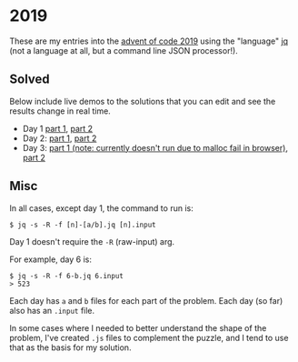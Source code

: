 # 2019

These are my entries into the [advent of code 2019](https://adventofcode.com/2019) using the "language" [jq](https://stedolan.github.io/jq/) (not a language at all, but a command line JSON processor!).

## Solved

Below include live demos to the solutions that you can edit and see the results change in real time.

- Day 1 [part 1](https://jqterm.com/6dffe4778dabc8086807f3e008bb348b?query=map%28.%20%2F%203%20%7C%20floor%20-%202%29%20%7C%20add&slurp=true), [part 2](https://jqterm.com/6dffe4778dabc8086807f3e008bb348b?query=map%28%5Brecurse%28.%20%2F%203%20%7C%20floor%20-%202%3B%20.%20%3E%200%29%5D%5B1%3A%5D%20%7C%20add%29%20%7C%20add&slurp=true)
- Day 2: [part 1](https://jqterm.com/a53ce25882e85c7ddcaaded9f51478f3?query=split%28%22%2C%22%29%20%7C%20map%28tonumber%29%20as%20%24list%20%7C%0A%5Brange%280%3B%20%24list%20%7C%20length%3B%204%29%5D%20%7C%20label%20%24out%20%7C%20foreach%20.%5B%5D%20as%20%24i%20%28%0A%20%20%24list%3B%20%23%20arg1%0A%20%20if%20.%5B%24i%5D%20%3D%3D%2099%20then%0A%20%20%20%20break%20%24out%0A%20%20else%0A%20%20%20%20.%5B%24i%3A%20%24i%20%2B%204%5D%20as%20%5B%24op%2C%20%24a%2C%20%24b%2C%20%24c%5D%20%7C%0A%20%20%20%20if%20%24op%20%3D%3D%201%20then%0A%20%20%20%20%20%20.%5B%24c%5D%20%3D%20.%5B%24a%5D%20%2B%20.%5B%24b%5D%0A%20%20%20%20elif%20%24op%20%3D%3D%202%20then%0A%20%20%20%20%20%20.%5B%24c%5D%20%3D%20.%5B%24a%5D%20*%20.%5B%24b%5D%0A%20%20%20%20else%0A%20%20%20%20%20%20%22Should%20not%20happen%20%5C%28%24op%29%20%40%20%5C%28%24i%29%22%20%7C%20halt_error%0A%20%20%20%20end%0A%20%20end%3B%20%23%20arg2%0A%20%20if%20.%5B%24i%2B4%5D%20%3D%3D%2099%20then%20.%5B0%5D%20else%20empty%20end%20%23%20arg3%0A%29%0A&slurp=true&raw-input=true), [part 2](https://jqterm.com/a53ce25882e85c7ddcaaded9f51478f3?query=split%28%22%2C%22%29%20%7C%20map%28tonumber%29%20as%20%24prog%20%7C%0A19690720%20as%20%24target%20%7C%0A%0Adef%20generate%3A%0A%20%20.%20as%20%24a%20%7C%20%5Brange%280%3B%20%24a%29%20%7C%20.%20as%20%24i%20%7C%20range%280%3B%20%24a%29%20%7C%20%5B%24i%2C%20.%5D%5D%0A%3B%0A%0Adef%20run%3A%0A%20%20.%20as%20%24prog%20%7C%0A%20%20%23%20%5B.%5B1%5D%2C%20.%5B2%5D%5D%20%7C%20debug%20%7C%20%24prog%20%7C%0A%20%20%5Brange%280%3B%20%24prog%20%7C%20length%3B%204%29%5D%20%7C%20label%20%24out%20%7C%20foreach%20.%5B%5D%20as%20%24i%20%28%0A%20%20%20%20%24prog%3B%20%23%20arg1%0A%20%20%20%20if%20.%5B%24i%5D%20%3D%3D%2099%20then%0A%20%20%20%20%20%20break%20%24out%0A%20%20%20%20else%0A%20%20%20%20%20%20.%5B%24i%3A%20%24i%20%2B%204%5D%20as%20%5B%24op%2C%20%24a%2C%20%24b%2C%20%24c%5D%20%7C%0A%20%20%20%20%20%20if%20%24op%20%3D%3D%201%20then%0A%20%20%20%20%20%20%20%20.%5B%24c%5D%20%3D%20.%5B%24a%5D%20%2B%20.%5B%24b%5D%0A%20%20%20%20%20%20elif%20%24op%20%3D%3D%202%20then%0A%20%20%20%20%20%20%20%20.%5B%24c%5D%20%3D%20.%5B%24a%5D%20*%20.%5B%24b%5D%0A%20%20%20%20%20%20else%0A%20%20%20%20%20%20%20%20%22Should%20not%20happen%20%5C%28%24op%29%20%40%20%5C%28%24i%29%22%20%7C%20halt_error%0A%20%20%20%20%20%20end%0A%20%20%20%20end%3B%20%23%20arg2%0A%20%20%20%20if%20.%5B%24i%20%2B%204%5D%20%3D%3D%2099%20then%20.%20else%20empty%20end%0A%20%20%29%0A%3B%0A%0A%5B99%20%7C%20label%20%24out%20%7C%20foreach%20generate%5B%5D%20as%20%24test%20%28%0A%20%20%24prog%3B%0A%20%20%24prog%20%7C%0A%20%20%23%20%5B%24test%2C%20%24target%5D%20%7C%20debug%20%7C%20%24prog%20%7C%20debug%20%7C%0A%20%20.%5B1%5D%20%3D%20%24test%5B0%5D%20%7C%0A%20%20.%5B2%5D%20%3D%20%24test%5B1%5D%20%7C%0A%20%20run%0A%20%20%23%20%7C%20debug%0A%20%20%3B%0A%20%20if%20.%5B0%5D%20%3D%3D%20%24target%20then%20%5B.%5B1%5D%2C%20.%5B2%5D%5D%20else%20empty%20end%0A%29%5D%20%7C%20last%20%7C%20join%28%22%22%29&slurp=true&raw-input=true)
- Day 3: [part 1 (note: currently doesn't run due to malloc fail in browser)](https://jqterm.com/0a0b05275cf63843107fdea8b3a42973?query=def%20parse%3A%0A%20split%28%22%2C%22%29%20%7C%20map%28%7B%20dir%3A%20.%5B%3A1%5D%2C%20n%3A%20.%5B1%3A%5D%20%7C%20tonumber%20%7D%29%0A%3B%0A%0Adef%20slurp%3A%0A%20%20%5Bsplit%28%22%5Cn%22%29%5B%5D%20%7C%20select%28.%20!%3D%20%22%22%29%5D%0A%3B%0A%0Adef%20hash%3A%0A%20%20map%28%7B%20%22%5C%28.x%29%2C%5C%28.y%29%22%3A%201%20%7D%29%20%7C%20add%0A%3B%0A%0Adef%20walk%3A%0A%20%20%5Bforeach%20.%5B%5D%20as%20%24item%20%28%0A%20%20%20%20%7B%20x%3A%200%2C%20y%3A%200%20%7D%3B%0A%20%20%20%20.%20as%20%24c%20%7C%0A%20%20%20%20foreach%20range%280%3B%20%24item.n%29%20as%20%24n%20%28%0A%20%20%20%20%20%20%5B%5D%3B%0A%20%20%20%20%20%20if%20%24item.dir%20%3D%3D%20%22R%22%20then%0A%20%20%20%20%20%20%20%20%7B%20x%3A%20%28%28.x%3F%20%2F%2F%20%24c.x%29%20%2B%201%29%2C%20y%3A%20%28.y%3F%20%2F%2F%20%24c.y%29%20%7D%0A%20%20%20%20%20%20elif%20%24item.dir%20%3D%3D%20%22L%22%20then%0A%20%20%20%20%20%20%20%20%7B%20x%3A%20%28%28.x%3F%20%2F%2F%20%24c.x%29%20-%201%29%2C%20y%3A%20%28.y%3F%20%2F%2F%20%24c.y%29%20%7D%0A%20%20%20%20%20%20elif%20%24item.dir%20%3D%3D%20%22U%22%20then%0A%20%20%20%20%20%20%20%20%7B%20x%3A%20%28.x%3F%20%2F%2F%20%24c.x%29%2C%20y%3A%20%28%28.y%3F%20%2F%2F%20%24c.y%29%20-%201%29%20%7D%0A%20%20%20%20%20%20else%20%23%20D%0A%20%20%20%20%20%20%20%20%7B%20x%3A%20%28.x%3F%20%2F%2F%20%24c.x%29%2C%20y%3A%20%28%28.y%3F%20%2F%2F%20%24c.y%29%20%2B%201%29%20%7D%0A%20%20%20%20%20%20end%0A%20%20%20%20%29%3B%0A%20%20%20%20.%0A%20%20%29%5D%20%7C%20hash%0A%3B%0A%0Adef%20distance%28blue%29%3A%0A%20%20reduce%20to_entries%5B%5D%20as%20%24n%20%28%0A%20%20%20%20%5B%5D%3B%0A%20%20%20%20.%20as%20%24_%20%7C%0A%20%20%20%20if%20blue%5B%24n.key%5D%20then%0A%20%20%20%20%20%20%24_%20%2B%20%5B%24n.key%5D%0A%20%20%20%20else%0A%20%20%20%20%20%20%24_%0A%20%20%20%20end%0A%20%20%29%20%7C%20map%28split%28%22%2C%22%29%20%7C%20map%28tonumber%20%7C%20length%29%20%7C%20add%29%20%7C%20sort%20%7C%20first%0A%3B%0A%0A%5Bslurp%5B%5D%20%7C%20parse%5D%20as%20%24paths%20%7C%20%24paths%20as%20%5B%24first%2C%20%24second%5D%20%7C%20%24first%20%7C%20walk%20as%20%24red%20%7C%20%24second%20%7C%20walk%20as%20%24blue%20%7C%20%24red%20%7C%20distance%28%24blue%29&slurp=true&raw-input=true), [part 2](https://jqterm.com/0a0b05275cf63843107fdea8b3a42973?query=def%20parse%3A%0A%20split%28%22%2C%22%29%20%7C%20map%28%7B%20dir%3A%20.%5B%3A1%5D%2C%20n%3A%20.%5B1%3A%5D%20%7C%20tonumber%20%7D%29%0A%3B%0A%0Adef%20slurp%3A%0A%20%20%5Bsplit%28%22%5Cn%22%29%5B%5D%20%7C%20select%28.%20!%3D%20%22%22%29%5D%0A%3B%0A%0Adef%20hash%3A%0A%20%20to_entries%20%7C%20map%28%7B%20%22%5C%28.value.x%29%2C%5C%28.value.y%29%22%3A%20%28.key%20%2B%201%29%20%7D%29%20%7C%20add%0A%3B%0A%0Adef%20walk%3A%0A%20%20%5Bforeach%20.%5B%5D%20as%20%24item%20%28%0A%20%20%20%20%7B%20x%3A%200%2C%20y%3A%200%20%7D%3B%0A%20%20%20%20.%20as%20%24c%20%7C%0A%20%20%20%20foreach%20range%280%3B%20%24item.n%29%20as%20%24n%20%28%0A%20%20%20%20%20%20%5B%5D%3B%0A%20%20%20%20%20%20if%20%24item.dir%20%3D%3D%20%22R%22%20then%0A%20%20%20%20%20%20%20%20%7B%20x%3A%20%28%28.x%3F%20%2F%2F%20%24c.x%29%20%2B%201%29%2C%20y%3A%20%28.y%3F%20%2F%2F%20%24c.y%29%20%7D%0A%20%20%20%20%20%20elif%20%24item.dir%20%3D%3D%20%22L%22%20then%0A%20%20%20%20%20%20%20%20%7B%20x%3A%20%28%28.x%3F%20%2F%2F%20%24c.x%29%20-%201%29%2C%20y%3A%20%28.y%3F%20%2F%2F%20%24c.y%29%20%7D%0A%20%20%20%20%20%20elif%20%24item.dir%20%3D%3D%20%22U%22%20then%0A%20%20%20%20%20%20%20%20%7B%20x%3A%20%28.x%3F%20%2F%2F%20%24c.x%29%2C%20y%3A%20%28%28.y%3F%20%2F%2F%20%24c.y%29%20-%201%29%20%7D%0A%20%20%20%20%20%20else%20%23%20D%0A%20%20%20%20%20%20%20%20%7B%20x%3A%20%28.x%3F%20%2F%2F%20%24c.x%29%2C%20y%3A%20%28%28.y%3F%20%2F%2F%20%24c.y%29%20%2B%201%29%20%7D%0A%20%20%20%20%20%20end%0A%20%20%20%20%29%3B%0A%20%20%20%20.%0A%20%20%29%5D%20%7C%20hash%0A%3B%0A%0Adef%20collectCrossings%28blue%29%3A%0A%20%20.%20as%20%24red%20%7C%0A%20%20reduce%20to_entries%5B%5D%20as%20%24n%20%28%0A%20%20%20%20%5B%5D%3B%0A%20%20%20%20.%20as%20%24_%20%7C%0A%20%20%20%20if%20blue%5B%24n.key%5D%20then%0A%20%20%20%20%20%20%24_%20%2B%20%5B%24red%5B%24n.key%5D%20%2B%20blue%5B%24n.key%5D%5D%0A%20%20%20%20else%0A%20%20%20%20%20%20%24_%0A%20%20%20%20end%0A%20%20%29%0A%3B%0A%0Adef%20distance%28blue%29%3A%0A%20collectCrossings%28blue%29%20%7C%20sort%20%7C%20first%0A%3B%0A%0A%5Bslurp%5B%5D%20%7C%20parse%5D%20as%20%24paths%20%7C%20%24paths%20as%20%5B%24first%2C%20%24second%5D%20%7C%20%24first%20%7C%20walk%20as%20%24red%20%7C%20%24second%20%7C%20walk%20as%20%24blue%20%7C%20%24red%20%7C%20distance%28%24blue%29%0A&slurp=true&raw-input=true)

## Misc

In all cases, except day 1, the command to run is:

```
$ jq -s -R -f [n]-[a/b].jq [n].input
```

Day 1 doesn't require the `-R` (raw-input) arg.

For example, day 6 is:

```
$ jq -s -R -f 6-b.jq 6.input
> 523
```

Each day has `a` and `b` files for each part of the problem. Each day (so far) also has an `.input` file.

In some cases where I needed to better understand the shape of the problem, I've created `.js` files to complement the puzzle, and I tend to use that as the basis for my solution.

